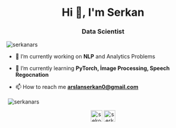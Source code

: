<h1 align="center">Hi 👋, I'm Serkan</h1>
<h3 align="center">Data Scientist</h3>

<p align="left"> <img src="https://komarev.com/ghpvc/?username=serkanars" alt="serkanars" /> </p>

- 🔭 I’m currently working on **NLP** and Analytics Problems

- 🌱 I’m currently learning **PyTorch, İmage Processing, Speech Regocnation**

- 📫 How to reach me **arslanserkan0@gmail.com**


<p>&nbsp;<img align="center" src="https://github-readme-stats.vercel.app/api?username=serkanars&show_icons=true" alt="serkanars" /></p>

<p align="center">
<a href="https://twitter.com/sekotifyy" target="blank"><img align="center" src="https://cdn.jsdelivr.net/npm/simple-icons@3.0.1/icons/twitter.svg" alt="sekotifyy" height="30" width="30" /></a>
<a href="https://linkedin.com/in/serkanars" target="blank"><img align="center" src="https://cdn.jsdelivr.net/npm/simple-icons@3.0.1/icons/linkedin.svg" alt="serkanars" height="30" width="30" /></a>
</p>
